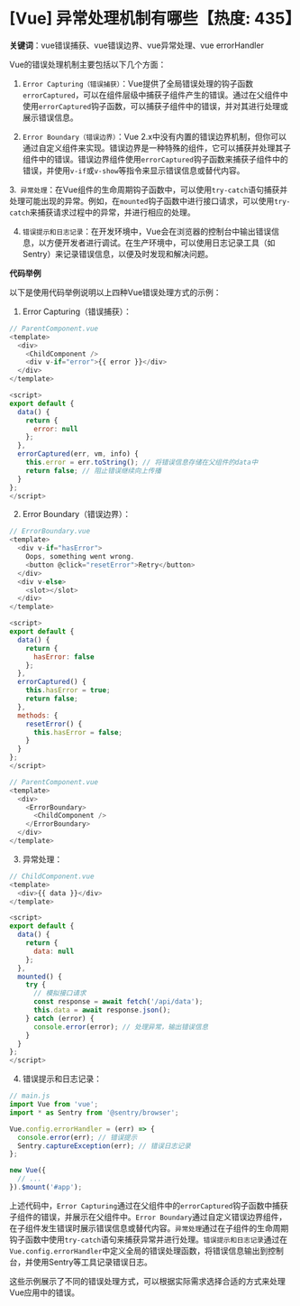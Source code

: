 # [Vue] 异常处理机制有哪些【热度: 435】

**关键词**：vue错误捕获、vue错误边界、vue异常处理、vue errorHandler

Vue的错误处理机制主要包括以下几个方面：

1. `Error Capturing（错误捕获）`：Vue提供了全局错误处理的钩子函数`errorCaptured`，可以在组件层级中捕获子组件产生的错误。通过在父组件中使用`errorCaptured`钩子函数，可以捕获子组件中的错误，并对其进行处理或展示错误信息。

2. `Error Boundary（错误边界）`：Vue 2.x中没有内置的错误边界机制，但你可以通过自定义组件来实现。错误边界是一种特殊的组件，它可以捕获并处理其子组件中的错误。错误边界组件使用`errorCaptured`钩子函数来捕获子组件中的错误，并使用`v-if`或`v-show`等指令来显示错误信息或替代内容。

3.` 异常处理`：在Vue组件的生命周期钩子函数中，可以使用`try-catch`语句捕获并处理可能出现的异常。例如，在`mounted`钩子函数中进行接口请求，可以使用`try-catch`来捕获请求过程中的异常，并进行相应的处理。

4. `错误提示和日志记录`：在开发环境中，Vue会在浏览器的控制台中输出错误信息，以方便开发者进行调试。在生产环境中，可以使用日志记录工具（如Sentry）来记录错误信息，以便及时发现和解决问题。


**代码举例**

以下是使用代码举例说明以上四种Vue错误处理方式的示例：

1. Error Capturing（错误捕获）：

```javascript
// ParentComponent.vue
<template>
  <div>
    <ChildComponent />
    <div v-if="error">{{ error }}</div>
  </div>
</template>

<script>
export default {
  data() {
    return {
      error: null
    };
  },
  errorCaptured(err, vm, info) {
    this.error = err.toString(); // 将错误信息存储在父组件的data中
    return false; // 阻止错误继续向上传播
  }
};
</script>
```

2. Error Boundary（错误边界）：

```javascript
// ErrorBoundary.vue
<template>
  <div v-if="hasError">
    Oops, something went wrong.
    <button @click="resetError">Retry</button>
  </div>
  <div v-else>
    <slot></slot>
  </div>
</template>

<script>
export default {
  data() {
    return {
      hasError: false
    };
  },
  errorCaptured() {
    this.hasError = true;
    return false;
  },
  methods: {
    resetError() {
      this.hasError = false;
    }
  }
};
</script>

// ParentComponent.vue
<template>
  <div>
    <ErrorBoundary>
      <ChildComponent />
    </ErrorBoundary>
  </div>
</template>
```

3. 异常处理：

```javascript
// ChildComponent.vue
<template>
  <div>{{ data }}</div>
</template>

<script>
export default {
  data() {
    return {
      data: null
    };
  },
  mounted() {
    try {
      // 模拟接口请求
      const response = await fetch('/api/data');
      this.data = await response.json();
    } catch (error) {
      console.error(error); // 处理异常，输出错误信息
    }
  }
};
</script>
```

4. 错误提示和日志记录：

```javascript
// main.js
import Vue from 'vue';
import * as Sentry from '@sentry/browser';

Vue.config.errorHandler = (err) => {
  console.error(err); // 错误提示
  Sentry.captureException(err); // 错误日志记录
};

new Vue({
  // ...
}).$mount('#app');
```

上述代码中，`Error Capturing`通过在父组件中的`errorCaptured`钩子函数中捕获子组件的错误，并展示在父组件中。`Error Boundary`通过自定义错误边界组件，在子组件发生错误时展示错误信息或替代内容。`异常处理`通过在子组件的生命周期钩子函数中使用`try-catch`语句来捕获异常并进行处理。`错误提示和日志记录`通过在`Vue.config.errorHandler`中定义全局的错误处理函数，将错误信息输出到控制台，并使用Sentry等工具记录错误日志。

这些示例展示了不同的错误处理方式，可以根据实际需求选择合适的方式来处理Vue应用中的错误。